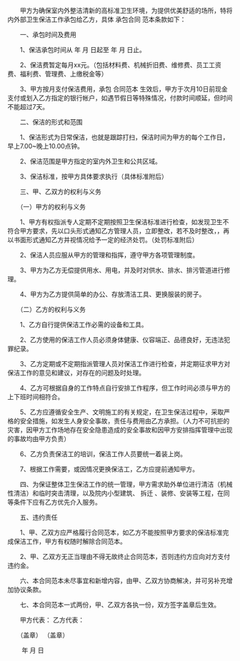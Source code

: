 
 


　　甲方为确保室内外整洁清新的高标准卫生环境，为提供优美舒适的场所，特将内外部卫生保洁工作承包给乙方，具体
承包合同
范本条款如下：


　　一、承包时间及费用


　　1、保洁承包时间从         年    月     日起至         年    月     日止。


　　2、保洁费暂定每月xx元。（包括材料费、机械折旧费、维修费、员工工资费、福利费、管理费、上缴税金等）


　　3、甲方按月支付保洁费用，承包
合同范本
生效后，甲方于次月10日前现金支付或划入乙方指定的银行帐户，如遇节假日等特殊情况，付款时间顺延，但时间不能超过7天。


　　二、保洁的形式和范围


　　1、保洁形式为日常保洁，也就是跟踪打扫，保洁时间为甲方的每个工作日，早上7.00~晚上10.00点钟。


　　2、保洁范围是甲方指定的室内外卫生和公共区域。


　　3、保洁标准，按甲方具体要求执行（具体标准附后）


　　三、甲、乙双方的权利与义务


　　（一）甲方的权利与义务


　　1、甲方有权指派专人定期不定期按照卫生保洁标准进行检查，如发现卫生不符合甲方要求，先以口头形式通知乙方管理人员，立即整改，若不及时整改，，再以书面形式通知乙方并视情况给予一定的经济处罚。（处罚标准附后）


　　2、保洁人员应服从甲方的管理和指挥，遵守甲方各项管理制度。


　　3、甲方为乙方无偿提供用水、用电，并及时对供水、排水、排污管道进行修理。


　　4、甲方为乙方提供简单的办公、存放清洁工具、更换服装的房子。


　　（二）乙方的权利与义务


　　1、乙方自行提供保洁工作必需的设备和工具。


　　2、乙方使用的保洁工作人员必须身体健康、仪容端正、品德良好，无违法犯罪纪录。


　　3、乙方定期或不定期指派管理人员对保洁工作进行检查，并定期征求甲方对保洁工作的意见和建议，对存在的问题及时处理。


　　4、乙方可根据自身的工作特点自行安排工作程序，但工作时间必须与甲方的上下班时间相符合。


　　5、乙方应遵循安全生产、文明施工的有关规定，在卫生保洁过程中，采取严格的安全措施，如发生人身安全事故，责任与费用由乙方承担。（人力不可抗拒的灾害，因甲方工作场地存在安全隐患造成的安全事故和因甲方安排指挥管理中出现的事故均由甲方负责）


　　6、乙方负责保洁工的培训，保洁工作人员要统一着装上岗。


　　7、根据工作需要，或因情况更换保洁工，乙方应提前通知甲方。


　　四、为保证整体卫生保洁工作的统一管理，甲方需求助外单位进行清洁（机械性清洁）和临时突击清理，以及院内小型建筑、
拆迁
、装修、安装等工程，在同等条件下应有乙方优先介入服务。


　　五、违约责任


　　1、甲、乙双方应严格履行合同范本，如乙方不能按照甲方要求的保洁标准完成保洁工作，甲方有权随时解除合同范本。


　　2、甲、乙双方无正当理由不得无故终止合同范本，否则违约方应向对方支付违约金。


　　六、本合同范本未尽事宜和新增内容，由甲、乙双方协商解决，并可另补充增加协议条款。


　　七、本合同范本一式两份，甲、乙双方各执一份，双方签字盖章后生效。


　　甲方代表：                                                                         乙方代表：


　　（盖章）                                                                            （盖章）


　　            年     月     日
 


 

 
 
 
 
 
  


  
 

  


  


  
 
 
 
 

